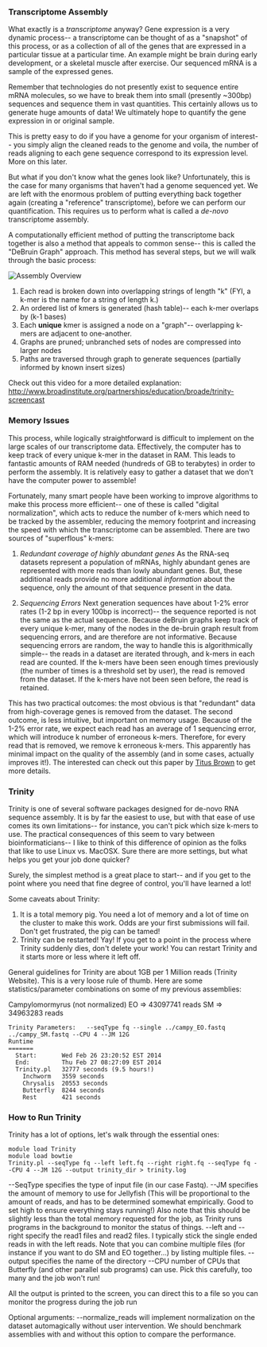 ### Transcriptome Assembly

What exactly is a <i> transcriptome </i> anyway?  Gene expression is a very dynamic process-- a transcriptome can be thought of as a "snapshot" of this process, or as a collection of all of the genes that are expressed in a particular tissue at a particular time.  An example might be brain during early development, or a skeletal muscle after exercise.  Our sequenced mRNA is a sample of the expressed genes.

Remember that technologies do not presently exist to sequence entire mRNA molecules, so we have to break them into small (presently ~300bp) sequences and sequence them in vast quantities.  This certainly allows us to generate huge amounts of data!  We ultimately hope to quantify the gene expression in or original sample.

This is pretty easy to do if you have a genome for your organism of interest-- you simply align the cleaned reads to the genome and voila,  the number of reads aligning to each gene sequence correspond to its expression level.  More on this later.

But what if you don't know what the genes look like?  Unfortunately, this is the case for many organisms that haven't had a genome sequenced yet.  We are left with the enormous problem of putting everything back together again (creating a "reference" transcriptome), before we can perform our quantification. This requires us to perform what is called a <i>de-novo</i> transcriptome assembly.

A  computationally efficient method of putting the transcriptome back together is also a method that appeals to common sense-- this is called the "DeBruin Graph" approach.  This method has several steps, but we will walk through the basic process:

![Assembly Overview](http://www.nature.com/nrg/journal/v12/n10/images/nrg3068-f3.jpg)

1. Each read is broken down into overlapping strings of length "k"  (FYI, a k-mer is the name for a string of length k.)
2. An ordered list of kmers is generated (hash table)-- each k-mer overlaps by (k-1 bases)
3. Each <b>unique</b> kmer is assigned a node on a "graph"-- overlapping k-mers are adjacent to one-another.
4. Graphs are pruned; unbranched sets of nodes are compressed into larger nodes
5. Paths are traversed through graph to generate sequences (partially informed by known insert sizes)

Check out this video for a more detailed explanation: http://www.broadinstitute.org/partnerships/education/broade/trinity-screencast

### Memory Issues

This process, while logically straightforward is difficult to implement on the large scales of our transcriptome data.  Effectively, the computer has to keep track of every unique k-mer in the dataset in RAM.  This leads to fantastic amounts of RAM needed (hundreds of GB to terabytes) in order to perform the assembly.  It is relatively easy to gather a dataset that we don't have the computer power to assemble!

Fortunately, many smart people have been working to improve algorithms to make this process more efficient-- one of these is called "digital normalization", which acts to reduce the number of k-mers which need to be tracked by the assembler, reducing the memory footprint and increasing the speed with which the transcriptome can be assembled.    There are two sources of "superflous" k-mers:

1) *Redundant coverage of highly abundant genes* As the RNA-seq datasets represent a population of mRNAs, highly abundant genes are represented with more reads than lowly abundant genes.  But, these additional reads provide no more additional <i>information</i> about the sequence, only the amount of that sequence present in the data.

2) *Sequencing Errors*  Next generation sequences have about 1-2% error rates (1-2 bp in every 100bp is incorrect)-- the sequence reported is not the same as the actual sequence.  Because deBruin graphs keep track of every unique k-mer, many of the nodes in the de-bruin graph result from sequencing errors, and are therefore are not informative.  Because sequencing errors are random, the way to handle this is algorithmically simple-- the reads in a dataset are iterated through, and k-mers in each read are counted.  If the k-mers have been seen enough times previously (the number of times is a threshold set by user), the read is removed from the dataset.  If the k-mers have not been seen before, the read is retained.

This has two practical outcomes:  the most obvious is that "redundant" data from high-coverage genes is removed from the dataset.  The second outcome, is less intuitive, but important on memory usage.   Because of the 1-2% error rate, we  expect each read has an average of 1 sequencing error, which will introduce k number of erroneous k-mers.   Therefore, for every read that is removed, we remove k erroneous k-mers.  This apparently has minimal impact on the quality of the assembly (and in some cases, actually improves it!).  The interested can check out this paper by [Titus Brown](http://arxiv.org/pdf/1203.4802v2.pdf) to get more details.

### Trinity

Trinity is one of several software packages designed for de-novo RNA sequence assembly.  It is by far the easiest to use, but with that ease of use comes its own limitations-- for instance, you can't pick which size k-mers to use.  The practical consequences of this seem to vary between bioinformaticians-- I like to think of this difference of opinion as the folks that like to use Linux vs. MacOSX.  Sure there are more settings, but what helps you get your job done quicker?

Surely, the simplest method is a great place to start-- and if you get to the point where you need that fine degree of control, you'll have learned a lot!

Some caveats about Trinity:

1.  It is a total memory pig.  You need a lot of memory and a lot of time on the cluster to make this work.  Odds are your first submissions will fail.  Don't get frustrated, the pig can be tamed!
2. Trinity can be restarted!  Yay!  If you get to a point in the process where Trinity suddenly dies, don't delete your work!  You can restart Trinity and it starts more or less where it left off.

General guidelines for Trinity are about 1GB per 1 Million reads (Trinity Website). This is a very loose rule of thumb.  Here are some statistics/parameter combinations on some of my previous assemblies:

  Campylomormyrus (not normalized)
  EO => 43097741 reads
	SM => 34963283 reads

	Trinity Parameters:   --seqType fq --single ../campy_EO.fastq ../campy_SM.fastq --CPU 4 --JM 12G
	Runtime
	=======
	  Start:       Wed Feb 26 23:20:52 EST 2014
	  End:         Thu Feb 27 08:27:09 EST 2014
	  Trinity.pl   32777 seconds (9.5 hours!)
	    Inchworm   3559 seconds
	    Chrysalis  20553 seconds
	    Butterfly  8244 seconds
	    Rest       421 seconds

### How to Run Trinity

Trinity has a lot of options, let's walk through the essential ones:

	module load Trinity
	module load bowtie
	Trinity.pl --seqType fq --left left.fq --right right.fq --seqType fq --CPU 4 --JM 12G --output trinity_dir > trinity.log


--SeqType specifies the type of input file (in our case Fastq).
--JM specifies the amount of memory to use for Jellyfish (This will be proportional to the amount of reads, and has to be determined somewhat empirically.  Good to set high to ensure everything stays running!)  Also note that this should be slightly less than the total memory requested for the job, as Trinity runs programs in the background to monitor the status of things.
--left and --right specify the read1 files and read2 files.  I typically stick the single ended reads in with the left reads.  Note that you can combine multiple files (for instance if you want to do SM and EO together...) by listing multiple files.
--output specifies the name of the directory
--CPU number of CPUs that Butterfly (and other parallel sub programs) can use.  Pick this carefully, too many and the job won't run!

All the output is printed to the screen, you can direct this to a file so you can monitor the progress during the job run

Optional arguments:
--normalize_reads  will implement normalization on the dataset automagically without user intervention.  We should benchmark assemblies with and without this option to compare the performance.

